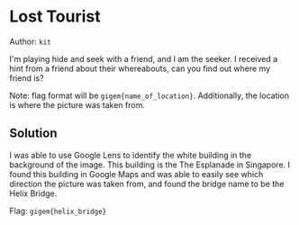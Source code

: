 # Lost Tourist

Author: `kit`

I'm playing hide and seek with a friend, and I am the seeker. I received a hint from a friend about their whereabouts, can you find out where my friend is?

Note: flag format will be `gigem{name_of_location}`. Additionally, the location is where the picture was taken from.

## Solution

I was able to use Google Lens to identify the white building in the background of the image. This building is the The Esplanade in Singapore. I found this building in Google Maps and was able to easily see which direction the picture was taken from, and found the bridge name to be the Helix Bridge.

Flag: `gigem{helix_bridge}`
